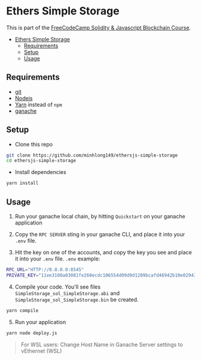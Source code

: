 # Ethers Simple Storage

This is part of the [FreeCodeCamp Solidity & Javascript Blockchain Course](https://www.youtube.com/watch?v=gyMwXuJrbJQ&t=19842s).

- [Ethers Simple Storage](#ethers-simple-storage)
  - [Requirements](#requirements)
  - [Setup](#setup)
  - [Usage](#usage)

## Requirements

- [git](https://git-scm.com/book/en/v2/Getting-Started-Installing-Git)
- [Nodejs](https://nodejs.org/en/)
- [Yarn](https://classic.yarnpkg.com/lang/en/docs/install/) instead of `npm`
- [ganache](https://trufflesuite.com/ganache/)

## Setup

- Clone this repo

```sh
git clone https://github.com/minhlong149/ethersjs-simple-storage
cd ethersjs-simple-storage
```

- Install dependencies

```sh
yarn install
```

## Usage

1. Run your ganache local chain, by hitting `Quickstart` on your ganache application

2. Copy the `RPC SERVER` sting in your ganache CLI, and place it into your `.env` file.

3. Hit the key on one of the accounts, and copy the key you see and place it into your `.env` file. `.env` example:

```sh
RPC_URL="HTTP://0.0.0.0:8545"
PRIVATE_KEY="11ee3108a03081fe260ecdc106554d09d9d1209bcafd46942b10e02943effc4a"
```

4. Compile your code. You'll see files `SimpleStorage_sol_SimpleStorage.abi` and `SimpleStorage_sol_SimpleStorage.bin` be created.

```sh
yarn compile
```

5. Run your application

```sh
yarn node deploy.js
```

> For WSL users: Change Host Name in Ganache Server settings to vEthernet (WSL)
